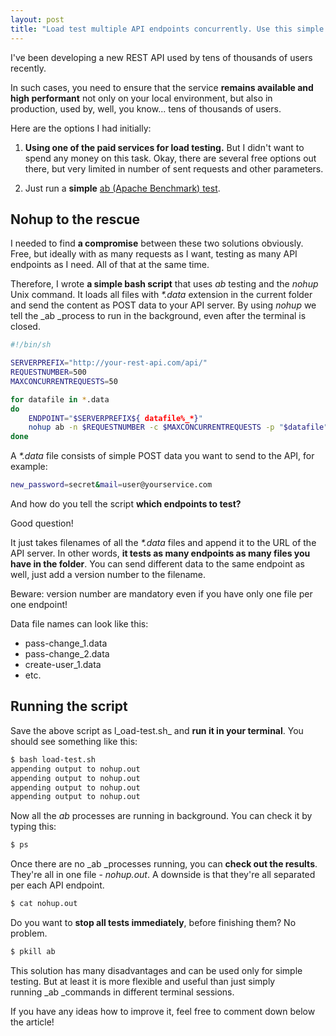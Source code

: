 ```yaml
---
layout: post
title: "Load test multiple API endpoints concurrently. Use this simple shell script"
---
```


I've been developing a new REST API used by tens of thousands of users recently.

In such cases, you need to ensure that the service **remains available and high performant** not only on your local environment, but also in production, used by, well, you know... tens of thousands of users.

Here are the options I had initially:

1.  **Using one of the paid services for load testing.** But I didn't want to spend any money on this task. Okay, there are several free options out there, but very limited in number of sent requests and other parameters.  

2.  Just run a **simple** [ab (Apache Benchmark) test](https://www.petefreitag.com/item/689.cfm).  

## Nohup to the rescue

I needed to find **a compromise** between these two solutions obviously. Free, but ideally with as many requests as I want, testing as many API endpoints as I need. All of that at the same time.

Therefore, I wrote **a simple bash script** that uses _ab_ testing and the _nohup_ Unix command. It loads all files with _*.data_ extension in the current folder and send the content as POST data to your API server. By using _nohup_ we tell the _ab _process to run in the background, even after the terminal is closed.

```bash
#!/bin/sh

SERVERPREFIX="http://your-rest-api.com/api/"
REQUESTNUMBER=500
MAXCONCURRENTREQUESTS=50

for datafile in *.data
do
    ENDPOINT="$SERVERPREFIX${ datafile%_*}"
    nohup ab -n $REQUESTNUMBER -c $MAXCONCURRENTREQUESTS -p "$datafile" -T application/x-www-form-urlencoded $ENDPOINT &
done
```

A _*.data_ file consists of simple POST data you want to send to the API, for example:

```bash
new_password=secret&mail=user@yourservice.com
```

And how do you tell the script **which endpoints to test?**

Good question!

It just takes filenames of all the _*.data_ files and append it to the URL of the API server. In other words, **it tests as many endpoints as many files you have in the folder**. You can send different data to the same endpoint as well, just add a version number to the filename.

Beware: version number are mandatory even if you have only one file per one endpoint!

Data file names can look like this:

*   pass-change_1.data
*   pass-change_2.data
*   create-user_1.data
*   etc.

## Running the script

Save the above script as l_oad-test.sh_ and **run it in your terminal**. You should see something like this:

```bash
$ bash load-test.sh
appending output to nohup.out
appending output to nohup.out
appending output to nohup.out
appending output to nohup.out
```

Now all the _ab_ processes are running in background. You can check it by typing this:

```bash
$ ps
```

Once there are no _ab _processes running, you can **check out the results**. They're all in one file - _nohup.out_. A downside is that they're all separated per each API endpoint.

```bash
$ cat nohup.out
```

Do you want to **stop all tests immediately**, before finishing them? No problem.

```bash
$ pkill ab
```

This solution has many disadvantages and can be used only for simple testing. But at least it is more flexible and useful than just simply running _ab _commands in different terminal sessions.

If you have any ideas how to improve it, feel free to comment down below the article!